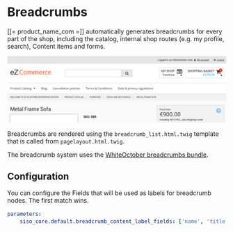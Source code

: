 # Breadcrumbs

[[= product_name_com =]] automatically generates breadcrumbs for every part of the shop, including the catalog,
internal shop routes (e.g. my profile, search), Content items and forms.

![](../img/breadcrumbs_1.png)

Breadcrumbs are rendered using the `breadcrumb_list.html.twig` template that is called from `pagelayout.html.twig`.

The breadcrumb system uses the [WhiteOctober breadcrumbs bundle](https://github.com/whiteoctober/BreadcrumbsBundle).

## Configuration

You can configure the Fields that will be used as labels for breadcrumb nodes.
The first match wins.

``` yaml
parameters:
    siso_core.default.breadcrumb_content_label_fields: ['name', 'title']
```
